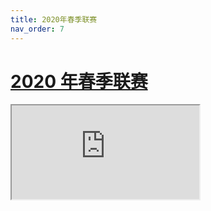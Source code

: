 ```yaml
---
title: 2020年春季联赛
nav_order: 7
---
```


# [2020 年春季联赛](https://docs.qq.com/sheet/DZlNKYmdmVlVtR0pi)

<iframe src="https://docs.qq.com/sheet/DZlNKYmdmVlVtR0pi"></iframe>
